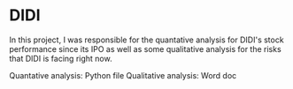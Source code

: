 # DIDI 

In this project, I was responsible for the quantative analysis for DIDI's stock performance since its IPO as well as some qualitative analysis for the risks that DIDI is facing right now.

Quantative analysis: Python file
Qualitative analysis: Word doc
